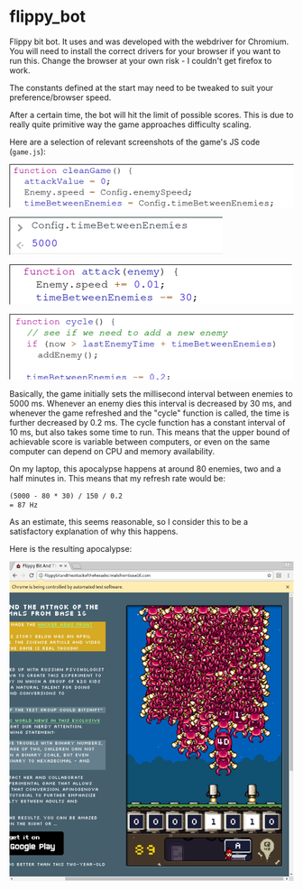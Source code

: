 # flippy\_bot
Flippy bit bot. It uses and was developed with the webdriver for Chromium. You
will need to install the correct drivers for your browser if you want to run
this. Change the browser at your own risk - I couldn't get firefox to work.

The constants defined at the start may need to be tweaked to suit your
preference/browser speed.

After a certain time, the bot will hit the limit of possible scores. This is
due to really quite primitive way the game approaches difficulty scaling.

Here are a selection of relevant screenshots of the game's JS code (`game.js`):

![screenshot](https://github.com/elterminad0r/flippy_bot/blob/master/screenshots/js_init.png)

![screenshot](https://github.com/elterminad0r/flippy_bot/blob/master/screenshots/cons_init.png)

![screenshot](https://github.com/elterminad0r/flippy_bot/blob/master/screenshots/js_attack.png)

![screenshot](https://github.com/elterminad0r/flippy_bot/blob/master/screenshots/js_cycle.png)

Basically, the game initially sets the millisecond interval between enemies to
5000 ms. Whenever an enemy dies this interval is decreased by 30 ms, and
whenever the game refreshed and the "cycle" function is called, the time is
further decreased by 0.2 ms. The cycle function has a constant interval of 10
ms, but also takes some time to run. This means that the upper bound of
achievable score is variable between computers, or even on the same computer
can depend on CPU and memory availability.

On my laptop, this apocalypse happens at around 80 enemies, two and a half
minutes in. This means that my refresh rate would be:

    (5000 - 80 * 30) / 150 / 0.2
    = 87 Hz

As an estimate, this seems reasonable, so I consider this to be a satisfactory
explanation of why this happens.

Here is the resulting apocalypse:

![screenshot](https://github.com/elterminad0r/flippy_bot/blob/master/screenshots/apocalypse.png)
